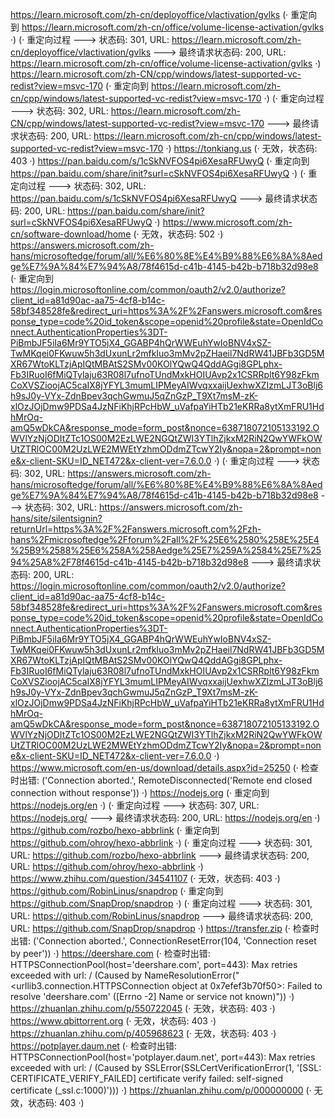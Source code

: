 https://learn.microsoft.com/zh-cn/deployoffice/vlactivation/gvlks (· 重定向到 https://learn.microsoft.com/zh-cn/office/volume-license-activation/gvlks ·)
(· 重定向过程 ---> 状态码: 301, URL: https://learn.microsoft.com/zh-cn/deployoffice/vlactivation/gvlks ---> 最终请求状态码: 200, URL: https://learn.microsoft.com/zh-cn/office/volume-license-activation/gvlks ·)
https://learn.microsoft.com/zh-CN/cpp/windows/latest-supported-vc-redist?view=msvc-170 (· 重定向到 https://learn.microsoft.com/zh-cn/cpp/windows/latest-supported-vc-redist?view=msvc-170 ·)
(· 重定向过程 ---> 状态码: 302, URL: https://learn.microsoft.com/zh-CN/cpp/windows/latest-supported-vc-redist?view=msvc-170 ---> 最终请求状态码: 200, URL: https://learn.microsoft.com/zh-cn/cpp/windows/latest-supported-vc-redist?view=msvc-170 ·)
https://tonkiang.us (· 无效，状态码: 403 ·)
https://pan.baidu.com/s/1cSkNVFOS4pi6XesaRFUwyQ (· 重定向到 https://pan.baidu.com/share/init?surl=cSkNVFOS4pi6XesaRFUwyQ ·)
(· 重定向过程 ---> 状态码: 302, URL: https://pan.baidu.com/s/1cSkNVFOS4pi6XesaRFUwyQ ---> 最终请求状态码: 200, URL: https://pan.baidu.com/share/init?surl=cSkNVFOS4pi6XesaRFUwyQ ·)
https://www.microsoft.com/zh-cn/software-download/home (· 无效，状态码: 502 ·)
https://answers.microsoft.com/zh-hans/microsoftedge/forum/all/%E6%80%8E%E4%B9%88%E6%8A%8Aedge%E7%9A%84%E7%94%A8/78f4615d-c41b-4145-b42b-b718b32d98e8 (· 重定向到 https://login.microsoftonline.com/common/oauth2/v2.0/authorize?client_id=a81d90ac-aa75-4cf8-b14c-58bf348528fe&redirect_uri=https%3A%2F%2Fanswers.microsoft.com&response_type=code%20id_token&scope=openid%20profile&state=OpenIdConnect.AuthenticationProperties%3DT-PiBmbJF5iIa6Mr9YTO5jX4_GGABP4hQrWWEuhYwIoBNV4xSZ-TwMKqei0FKwuw5h3dUxunLr2mfkIuo3mMv2pZHaeil7NdRW41JBFb3GD5MXR67WtoKLTzjApIQtMBAtS2SMv00KOlYQwQ4QddAGgi8GPLphx-Fb3IRuoI6fMiQTylaju63R08l7ufnoTUndMxkHOIUAvp2x1CSRRplt6Y98zFkmCoXVSZioojAC5caIX8jYFYL3mumLIPMeyAIWvqxxaijUexhwXZIzmLJT3oBlj6h9sJ0y-VYx-ZdnBpev3qchGwmuJ5qZnGzP_T9Xt7msM-zK-xlOzJOjDmw9PDSa4JzNFiKhjRPcHbW_uVafpaYiHTb21eKRRa8ytXmFRU1HdhMrOq-amQ5wDkCA&response_mode=form_post&nonce=638718072105133192.OWVlYzNjODItZTc1OS00M2EzLWE2NGQtZWI3YTlhZjkxM2RiN2QwYWFkOWUtZTRlOC00M2UzLWE2MWEtYzhmODdmZTcwY2Iy&nopa=2&prompt=none&x-client-SKU=ID_NET472&x-client-ver=7.6.0.0 ·)
(· 重定向过程 ---> 状态码: 302, URL: https://answers.microsoft.com/zh-hans/microsoftedge/forum/all/%E6%80%8E%E4%B9%88%E6%8A%8Aedge%E7%9A%84%E7%94%A8/78f4615d-c41b-4145-b42b-b718b32d98e8 ---> 状态码: 302, URL: https://answers.microsoft.com/zh-hans/site/silentsignin?returnUrl=https%3A%2F%2Fanswers.microsoft.com%2Fzh-hans%2Fmicrosoftedge%2Fforum%2Fall%2F%25E6%2580%258E%25E4%25B9%2588%25E6%258A%258Aedge%25E7%259A%2584%25E7%2594%25A8%2F78f4615d-c41b-4145-b42b-b718b32d98e8 ---> 最终请求状态码: 200, URL: https://login.microsoftonline.com/common/oauth2/v2.0/authorize?client_id=a81d90ac-aa75-4cf8-b14c-58bf348528fe&redirect_uri=https%3A%2F%2Fanswers.microsoft.com&response_type=code%20id_token&scope=openid%20profile&state=OpenIdConnect.AuthenticationProperties%3DT-PiBmbJF5iIa6Mr9YTO5jX4_GGABP4hQrWWEuhYwIoBNV4xSZ-TwMKqei0FKwuw5h3dUxunLr2mfkIuo3mMv2pZHaeil7NdRW41JBFb3GD5MXR67WtoKLTzjApIQtMBAtS2SMv00KOlYQwQ4QddAGgi8GPLphx-Fb3IRuoI6fMiQTylaju63R08l7ufnoTUndMxkHOIUAvp2x1CSRRplt6Y98zFkmCoXVSZioojAC5caIX8jYFYL3mumLIPMeyAIWvqxxaijUexhwXZIzmLJT3oBlj6h9sJ0y-VYx-ZdnBpev3qchGwmuJ5qZnGzP_T9Xt7msM-zK-xlOzJOjDmw9PDSa4JzNFiKhjRPcHbW_uVafpaYiHTb21eKRRa8ytXmFRU1HdhMrOq-amQ5wDkCA&response_mode=form_post&nonce=638718072105133192.OWVlYzNjODItZTc1OS00M2EzLWE2NGQtZWI3YTlhZjkxM2RiN2QwYWFkOWUtZTRlOC00M2UzLWE2MWEtYzhmODdmZTcwY2Iy&nopa=2&prompt=none&x-client-SKU=ID_NET472&x-client-ver=7.6.0.0 ·)
https://www.microsoft.com/en-us/download/details.aspx?id=25250 (· 检查时出错: ('Connection aborted.', RemoteDisconnected('Remote end closed connection without response')) ·)
https://nodejs.org (· 重定向到 https://nodejs.org/en ·)
(· 重定向过程 ---> 状态码: 307, URL: https://nodejs.org/ ---> 最终请求状态码: 200, URL: https://nodejs.org/en ·)
https://github.com/rozbo/hexo-abbrlink (· 重定向到 https://github.com/ohroy/hexo-abbrlink ·)
(· 重定向过程 ---> 状态码: 301, URL: https://github.com/rozbo/hexo-abbrlink ---> 最终请求状态码: 200, URL: https://github.com/ohroy/hexo-abbrlink ·)
https://www.zhihu.com/question/34541107 (· 无效，状态码: 403 ·)
https://github.com/RobinLinus/snapdrop (· 重定向到 https://github.com/SnapDrop/snapdrop ·)
(· 重定向过程 ---> 状态码: 301, URL: https://github.com/RobinLinus/snapdrop ---> 最终请求状态码: 200, URL: https://github.com/SnapDrop/snapdrop ·)
https://transfer.zip (· 检查时出错: ('Connection aborted.', ConnectionResetError(104, 'Connection reset by peer')) ·)
https://deershare.com (· 检查时出错: HTTPSConnectionPool(host='deershare.com', port=443): Max retries exceeded with url: / (Caused by NameResolutionError("<urllib3.connection.HTTPSConnection object at 0x7efef3b70f50>: Failed to resolve 'deershare.com' ([Errno -2] Name or service not known)")) ·)
https://zhuanlan.zhihu.com/p/550722045 (· 无效，状态码: 403 ·)
https://www.qbittorrent.org (· 无效，状态码: 403 ·)
https://zhuanlan.zhihu.com/p/405968623 (· 无效，状态码: 403 ·)
https://potplayer.daum.net (· 检查时出错: HTTPSConnectionPool(host='potplayer.daum.net', port=443): Max retries exceeded with url: / (Caused by SSLError(SSLCertVerificationError(1, '[SSL: CERTIFICATE_VERIFY_FAILED] certificate verify failed: self-signed certificate (_ssl.c:1000)'))) ·)
https://zhuanlan.zhihu.com/p/000000000 (· 无效，状态码: 403 ·)
